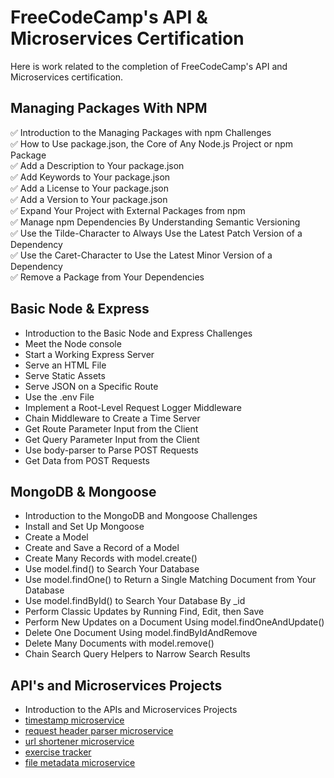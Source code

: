 # FreeCodeCamp's API & Microservices Certification

Here is work related to the completion of FreeCodeCamp's API and Microservices certification.

## Managing Packages With NPM

✅ Introduction to the Managing Packages with npm Challenges  
✅ How to Use package.json, the Core of Any Node.js Project or npm Package  
✅ Add a Description to Your package.json  
✅ Add Keywords to Your package.json  
✅ Add a License to Your package.json  
✅ Add a Version to Your package.json  
✅ Expand Your Project with External Packages from npm  
✅ Manage npm Dependencies By Understanding Semantic Versioning  
✅ Use the Tilde-Character to Always Use the Latest Patch Version of a Dependency  
✅ Use the Caret-Character to Use the Latest Minor Version of a Dependency  
✅ Remove a Package from Your Dependencies

## Basic Node & Express

- Introduction to the Basic Node and Express Challenges
- Meet the Node console
- Start a Working Express Server
- Serve an HTML File
- Serve Static Assets
- Serve JSON on a Specific Route
- Use the .env File
- Implement a Root-Level Request Logger Middleware
- Chain Middleware to Create a Time Server
- Get Route Parameter Input from the Client
- Get Query Parameter Input from the Client
- Use body-parser to Parse POST Requests
- Get Data from POST Requests

## MongoDB & Mongoose

- Introduction to the MongoDB and Mongoose Challenges
- Install and Set Up Mongoose
- Create a Model
- Create and Save a Record of a Model
- Create Many Records with model.create()
- Use model.find() to Search Your Database
- Use model.findOne() to Return a Single Matching Document from Your Database
- Use model.findById() to Search Your Database By \_id
- Perform Classic Updates by Running Find, Edit, then Save
- Perform New Updates on a Document Using model.findOneAndUpdate()
- Delete One Document Using model.findByIdAndRemove
- Delete Many Documents with model.remove()
- Chain Search Query Helpers to Narrow Search Results

## API's and Microservices Projects

- Introduction to the APIs and Microservices Projects
- [timestamp microservice]()
- [request header parser microservice]()
- [url shortener microservice]()
- [exercise tracker]()
- [file metadata microservice]()
